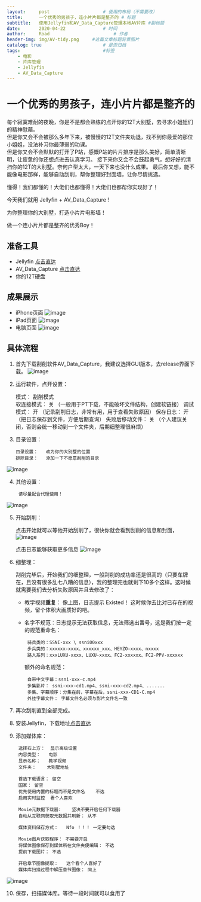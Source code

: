 ```yaml
---
layout:     post   				    # 使用的布局（不需要改）
title:      一个优秀的男孩子，连小片片都是整齐的 # 标题 
subtitle:   使用Jellyfin和AV_Data_Capture管理本地AV片库 #副标题
date:       2020-04-22 				# 时间
author:     Road 						# 作者
header-img: img/AV-tidy.png 	#这篇文章标题背景图片
catalog: true 						# 是否归档
tags:								#标签
    - 电影
    - 片库管理
    - Jellyfin
    - AV_Data_Capture
---
```


# 一个优秀的男孩子，连小片片都是整齐的

每个寂寞难耐的夜晚，你是不是都会熟练的点开你的12T大别墅，去寻求小姐姐们的精神慰藉。   
但是你又会不会被那么多年下来，被慢慢的12T文件夹劝退，找不到你最爱的那位小姐姐，没法补习你最薄弱的功课。   
但是你又会不会默默的打开了P站，感慨P站的片片排序是那么美好，简单清晰明，让疲惫的你还想点进去认真学习。
接下来你又会不会鼓起勇气，想好好的清扫你的12T的大别墅。奈何户型太大，一天下来也没什么成果。
最后你又想，能不能像电影那样，能够自动刮削，帮你整理好封面墙，让你尽情挑选。

懂得！我们都懂的！大佬们也都懂得！大佬们也都帮你实现好了！

今天我们就用 Jellyfin + AV\_Data\_Capture !

为你整理你的大别墅，打造小片片电影墙！

做一个连小片片都是整齐的优秀Boy！

## 准备工具

* Jellyfin       [点击直达](https://jellyfin.org/)   
* AV\_Data\_Capture   [点击直达](https://github.com/yoshiko2/AV_Data_Capture)
* 你的12T硬盘

## 成果展示

* iPhone页面
![image](https://cdn.jsdelivr.net/gh/Road-tech/Road-blog-Figure@2.0/AV-tidy/IMG_9611.PNG?raw=true) 
* iPad页面
![image](https://cdn.jsdelivr.net/gh/Road-tech/Road-blog-Figure@2.0/AV-tidy/IMG_0012.PNG?raw=true) 
* 电脑页面
![image](https://cdn.jsdelivr.net/gh/Road-tech/Road-blog-Figure@2.0/AV-tidy/1.27.26.png?raw=true) 

## 具体流程

1. 首先下载刮削软件AV\_Data\_Capture，我建议选择GUI版本，去release界面下载。
![image](https://cdn.jsdelivr.net/gh/Road-tech/Road-blog-Figure@2.0/AV-tidy/1.15.04.png?raw=true) 

2.   运行软件，点开设置：    

		模式：			刮削模式  		
		软连接模式：	   关  	（一般用于PT下载，不能破坏文件结构，创建软链接）
		调试模式：		开	（记录刮削日志，非常有用，用于查看失败原因）
		保存日志：		开	（把日志保存到文件，方便后期查询）
		失败后移动文件：  关	 （个人建议关闭，否则会统一移动到一个文件夹，后期细整理很麻烦）


3.  目录设置：

		目录设置：	改为你的大别墅的位置
		排除目录：	添加一下不愿意刮削的目录
![image](https://cdn.jsdelivr.net/gh/Road-tech/Road-blog-Figure@2.0/AV-tidy/1.18.35.png?raw=true) 
		
4. 其他设置：

		请尽量配合代理使用！
![image](https://cdn.jsdelivr.net/gh/Road-tech/Road-blog-Figure@2.0/AV-tidy/1.18.56.png?raw=true) 
		
5. 开始刮削：  

	点击开始就可以等他开始刮削了，很快你就会看到刮削的信息和封面，
![image](https://cdn.jsdelivr.net/gh/Road-tech/Road-blog-Figure@2.0/AV-tidy/1.21.09.jpg?raw=true) 
	
	点击日志能够获取更多信息
![image](https://cdn.jsdelivr.net/gh/Road-tech/Road-blog-Figure@2.0/AV-tidy/1.21.40.png?raw=true) 
	
6. 细整理：	
		
	刮削完毕后，开始我们的细整理，一般刮削的成功率还是很高的（只要车牌在，且没有很多乱七八糟的信息），我的整理完也就剩下10多个这样。这时候就需要我们去分析失败原因并且去修改了：
	
 	*  教学视频**重复**： 像上图，日志提示 Existed！ 这时候你去比对已存在的视频，留个体积大画质好的吧。
 	*  名字不规范：日志提示无法获取信息，无法筛选出番号，这是我们按一定的规范重命名：
 	
	 		骑兵类的：SSNI-xxx \ ssni00xxx
	 		步兵类的：xxxxxx-xxxx、xxxxxx_xxx、HEYZO-xxxx、nxxxx
	 		路人系列：xxxLUXU-xxxx、LUXU-xxxx、FC2-xxxxxx、FC2-PPV-xxxxxx		
	 	额外的命名规范：
	 		
	 		自带中文字幕：ssni-xxx-c.mp4
	 		多集影片： ssni-xxx-cd1.mp4、ssni-xxx-cd2.mp4、.......
	 		多集、字幕顺序：分集在前，字幕在后，ssni-xxx-CD1-C.mp4
	 		外挂字幕文件： 字幕文件名必须与影片文件名一致


7. 再次刮削直到全部完成。  

8. 安装Jellyfin，下载地址[点击直达](https://jellyfin.org/)

9. 添加媒体库：

		选择右上方：	显示高级设置
		内容类型：	电影
		显示名称：	教学视频
		文件夹：	大别墅地址
		
		首选下载语言：	留空
		国家：	留空
		优先使用内置的标题而不是文件名    不选
		启用实时监控	看个人喜欢
		
		Movie元数据下载器:	坚决不要开启任何下载器
		自动从互联网获取元数据并刷新：	从不
		
		媒体资料储存方式：	Nfo ！！！ 一定要勾选
 		
 		Movie图片获取程序： 不需要开启
		将媒体图像保存到媒体所在文件夹便编辑：	不选
		提前下载图片：	不选

		开启章节图像提取：	这个看个人喜好了
		媒体库扫描过程中解压章节图像：	同上
![image](https://cdn.jsdelivr.net/gh/Road-tech/Road-blog-Figure@2.0/AV-tidy/1111.png?raw=true) 
		
10. 保存，扫描媒体库。等待一段时间就可以食用了